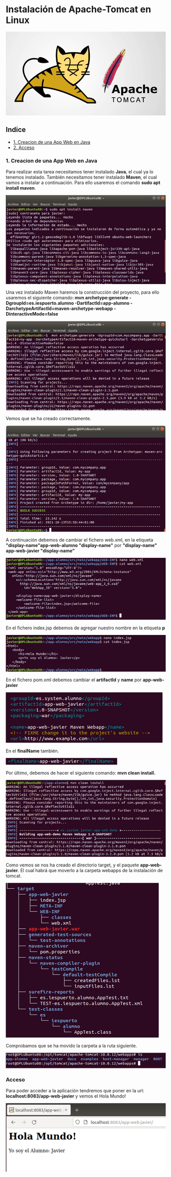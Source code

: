 # Instalación de Apache-Tomcat en Linux

![logo-tomcat](https://github.com/Regnierd/Apache2/blob/main/InstalacionTomcat/img/apache-tomcat.png)

## Indice

- <a href="#1">1. Creacion de una App Web en Java</a>
- <a href="#2">2. Acceso</a>

<a href="1"></a>

### 1. Creacion de una App Web en Java

Para realizar esta tarea necesitamos tener instalado <b>Java</b>, el cual ya lo tenemos instalado. También necesitamos tener instalado <b>Maven</b>, el cual vamos a instalar a continuación. Para ello usaremos el comando <b>sudo apt install maven</b>.

![1](https://github.com/Regnierd/Apache2/blob/main/DespliegueAppWeb/img/1.png)

Una vez instalado Maven haremos la construcción del proyecto, para ello usaremos el siguiente comando:<b> mvn archetype:generate -DgroupId=es.iespuerto.alumno -DartifactId=app-alumno -DarchetypeArtifactId=maven-archetype-webapp -DinteractiveMode=false</b>

![2](https://github.com/Regnierd/Apache2/blob/main/DespliegueAppWeb/img/2.png)

Vemos que se ha creado correctamente.

![3](https://github.com/Regnierd/Apache2/blob/main/DespliegueAppWeb/img/3.png)

A continuación debemos de cambiar el fichero web.xml, en la etiqueta <b>"display-name"app-web-alumno "display-name"</b> por <b>"display-name" app-web-javier "display-name"</b>

![4](https://github.com/Regnierd/Apache2/blob/main/DespliegueAppWeb/img/5.png)

En el fichero index.jsp debemos de agregar nuestro nombre en la etiqueta <b>p</b>

![5](https://github.com/Regnierd/Apache2/blob/main/DespliegueAppWeb/img/6.png)

En el fichero pom.xml debemos cambiar el <b>artifactId</b> y <b>name</b> por <b>app-web-javier</b>

![6](https://github.com/Regnierd/Apache2/blob/main/DespliegueAppWeb/img/9.png)

En el <b>finalName</b> también.

![7](https://github.com/Regnierd/Apache2/blob/main/DespliegueAppWeb/img/10.png)

Por último, debemos de hacer el siguiente comando: <b>mvn clean install.</b>

![8](https://github.com/Regnierd/Apache2/blob/main/DespliegueAppWeb/img/7.png)

Como vemos se nos ha creado el directorio target, y el paquete <b>app-web-javier</b>. El cual habrá que moverlo a la carpeta webapps de la instalación de tomcat.

![9](https://github.com/Regnierd/Apache2/blob/main/DespliegueAppWeb/img/11.png)

Comprobamos que se ha movido la carpeta a la ruta siguiente.

![10](https://github.com/Regnierd/Apache2/blob/main/DespliegueAppWeb/img/12.png)

<a href="2"></a>

### Acceso
Para poder acceder a la aplicación tendremos que poner en la url: <b>localhost:8083/app-web-javier</b> y vemos el Hola Mundo!

![11](https://github.com/Regnierd/Apache2/blob/main/DespliegueAppWeb/img/8.png)



